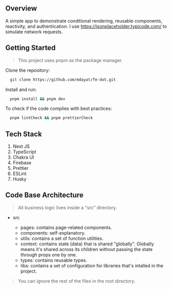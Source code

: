 ## Overview

A simple app to demonstrate conditional rendering, reusable components, reactivity, and authentication. I use https://jsonplaceholder.typicode.com/ to simulate network requests.

## Getting Started

> This project uses pnpm as the package manager.

Clone the repository:

```bash
  git clone https://github.com/mdayat/fe-dot.git
```

Install and run:

```bash
  pnpm install && pnpm dev
```

To check if the code complies with best practices:

```bash
  pnpm lintCheck && pnpm prettierCheck
```

## Tech Stack

1. Next JS
2. TypeScript
3. Chakra UI
4. Firebase
5. Prettier
6. ESLint
7. Husky

## Code Base Architecture

> All business logic lives inside a "src" directory.

- src

  - pages: contains page-related components.
  - components: self-explanatory.
  - utils: contains a set of function utilities.
  - context: contains state (data) that is shared "globally". Globally means it's shared across its children without passing the state through props one by one.
  - types: contains reusable types.
  - libs: contains a set of configuration for libraries that's intalled in the project.

> You can ignore the rest of the files in the root directory.
